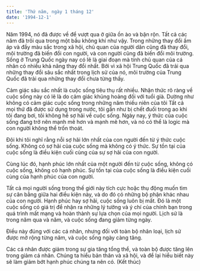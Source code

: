```yaml
---
title: 'Thứ năm, ngày 1 tháng 12'
date: '1994-12-1'
---
```


Năm 1994, nó đã được về để vượt qua ở giữa ồn ào và bận rộn. Tất cả các năm đã trôi qua trong một bầu không khí như vậy. Trong những thay đổi ấm áp và đầy màu sắc trong xã hội, chủ quan của người dân cũng đã thay đổi, môi trường đã biến đổi con người, và con người cũng đã biến đổi môi trường. Sống ở Trung Quốc ngày nay có lẽ là giai đoạn mà tính chủ quan của cá nhân có nhiều khả năng thay đổi nhất. Bởi vì xã hội Trung Quốc đã trải qua những thay đổi sâu sắc nhất trong lịch sử của nó, môi trường của Trung Quốc đã trải qua những thay đổi chưa từng thấy.

Cảm giác sâu sắc nhất là cuộc sống tiêu thụ rất nhiều. Nhận thức rõ ràng về cuộc sống này có lẽ là do cảm giác khủng hoảng đối với tuổi già. Dường như không có cảm giác cuộc sống trong những năm thiếu niên của tôi Tất cả mọi thứ đã được sử dụng trong nước, tôi gần như bị chết đuối trong ao khi tôi đang bơi, tôi không hề sợ hãi về cuộc sống. Ngày nay, ý thức của cuộc sống đang trở nên mạnh mẽ hơn và mạnh mẽ hơn, và nó có thể là logic mà con người không thể trốn thoát.

Đôi khi tôi nghĩ rằng nỗi sợ hãi lớn nhất của con người đến từ ý thức cuộc sống. Không có sợ hãi của cuộc sống mà không có ý thức. Sự tồn tại của cuộc sống là điều kiện cuối cùng của sự sợ hãi của con người.

Cùng lúc đó, hạnh phúc lớn nhất của một người đến từ cuộc sống, không có cuộc sống, không có hạnh phúc. Sự tồn tại của cuộc sống là điều kiện cuối cùng của hạnh phúc của con người.

Tất cả mọi người sống trong thế giới này tích cực hoặc thụ động muốn tìm sự cân bằng giữa hai điều kiện này, và do đó có những bộ phận khác nhau của con người. Hạnh phúc hay sợ hãi, cuộc sống luôn bị mất. Đó là một cuộc sống có giá trị để nhận ra những lý tưởng và ý chí của chính bạn trong quá trình mất mạng và hoàn thành sự lựa chọn của mọi người. Lịch sử là trong năm qua và năm, và cuộc sống đang giảm từng ngày.

Điều này đúng với các cá nhân, nhưng đối với toàn bộ nhân loại, lịch sử được mở rộng từng năm, và cuộc sống ngày càng tăng.

Các cá nhân được giảm trong sự gia tăng tổng thể, và toàn bộ được tăng lên trong giảm cá nhân. Chúng ta hiểu bản thân và xã hội, và để lại hiểu biết này sẽ làm giảm bớt hạnh phúc chúng ta nên có. (Kết thúc)

